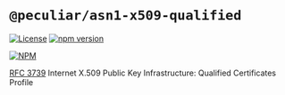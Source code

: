 # `@peculiar/asn1-x509-qualified`

[![License](https://img.shields.io/badge/license-MIT-green.svg?style=flat)](https://raw.githubusercontent.com/PeculiarVentures/asn1-schema/master/packages/x509-qualified/LICENSE.md)
[![npm version](https://badge.fury.io/js/%40peculiar%2Fasn1-x509-qualified.svg)](https://badge.fury.io/js/%40peculiar%2Fasn1-x509-qualified)
  
[![NPM](https://nodei.co/npm/@peculiar/asn1-x509-qualified.png)](https://nodei.co/npm/@peculiar/asn1-x509-qualified/)


[RFC 3739](https://datatracker.ietf.org/doc/rfc3739/) Internet X.509 Public Key Infrastructure: Qualified Certificates Profile